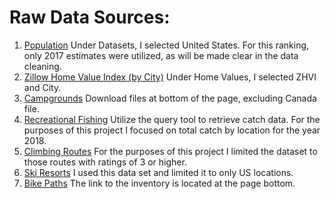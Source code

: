 # Raw Data Sources:
1. [Population](https://www.census.gov/data/tables/2017/demo/popest/total-cities-and-towns.html#ds) Under Datasets, I selected United States. For this ranking, only 2017 estimates were utilized, as will be made clear in the data cleaning.
2. [Zillow Home Value Index (by City)](https://www.zillow.com/research/data/) Under Home Values, I selected ZHVI and City.
3. [Campgrounds](http://www.uscampgrounds.info/takeit.html) Download files at bottom of the page, excluding Canada file.
4. [Recreational Fishing](https://www.st.nmfs.noaa.gov/recreational-fisheries/data-and-documentation/queries/index) Utilize the query tool to retrieve catch data. For the purposes of this project I focused on total catch by location for the year 2018.
5. [Climbing Routes](https://www.mountainproject.com/route-finder?selectedIds=0&type=rock&diffMinrock=800&diffMinboulder=20000&diffMinaid=70000&diffMinice=30000&diffMinmixed=50000&diffMaxrock=12400&diffMaxboulder=21400&diffMaxaid=75260&diffMaxice=38500&diffMaxmixed=60000&is_trad_climb=1&is_sport_climb=1&is_top_rope=1&stars=3.8&pitches=0&sort1=popularity+desc&sort2=rating) For the purposes of this project I limited the dataset to those routes with ratings of 3 or higher.
6. [Ski Resorts](https://www.kaggle.com/beaubellamy/ski-resort/version/1) I used this data set and limited it to only US locations.
7. [Bike Paths](https://peopleforbikes.org/green-lane-project/inventory-protected-bike-lanes/) The link to the inventory is located at the page bottom.
